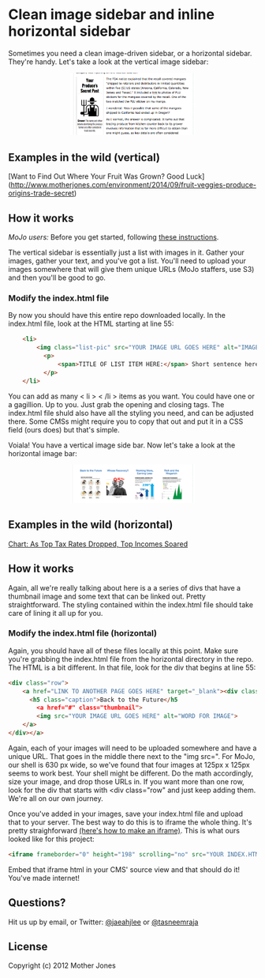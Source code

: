 Clean image sidebar and inline horizontal sidebar
=============
Sometimes you need a clean image-driven sidebar, or a horizontal sidebar. They're handy. Let's take a look at the vertical image sidebar:

<p align="center">
  <img width="50%" src="https://github.com/motherjones/image-sidebar/blob/master/img/Screen%20Shot%202014-11-20%20at%2012.56.16%20PM.png" alt="screenshot"/>
</p>

## Examples in the wild (vertical)

[Want to Find Out Where Your Fruit Was Grown? Good Luck]
(http://www.motherjones.com/environment/2014/09/fruit-veggies-produce-origins-trade-secret)

## How it works

*MoJo users:* Before you get started, following [these instructions](https://github.com/motherjones/story-tools#starting-a-new-project).

The vertical sidebar is essentially just a list with images in it. Gather your images, gather your text, and you've got a list. You'll need to upload your images somewhere that will give them unique URLs (MoJo staffers, use S3) and then you'll be good to go. 

### Modify the index.html file

By now you should have this entire repo downloaded locally. In the index.html file, look at the HTML starting at line 55: 

```html
    <li>
        <img class="list-pic" src="YOUR IMAGE URL GOES HERE" alt="IMAGE OF SOMETHING">
          <p>
              <span>TITLE OF LIST ITEM HERE:</span> Short sentence here or something like that. Keep it pithy.
          </p>
    </li>
  ```
You can add as many < li >  < /li > items as you want. You could have one or a gagillion. Up to you. Just grab the opening and closing tags. The index.html file shuld also have all the styling you need, and can be adjusted there. Some CMSs might require you to copy that out and put it in a CSS field (ours does) but that's simple.

Voiala! You have a vertical image side bar. Now let's take a look at the horizontal image bar:

<p align="center">
  <img width="50%" src="https://github.com/motherjones/image-sidebar/blob/master/img/Screen%20Shot%202014-11-20%20at%202.44.12%20PM.png" alt="screenshot"/>
</p>

## Examples in the wild (horizontal)

[Chart: As Top Tax Rates Dropped, Top Incomes Soared](http://www.motherjones.com/mojo/2014/09/income-inequality-tax-rates-income)

## How it works

Again, all we're really talking about here is a a series of divs that have a thumbnail image and some text that can be linked out. Pretty straightforward. The styling contained within the index.html file should take care of lining it all up for you. 

### Modify the index.html file (horizontal)

Again, you should have all of these files locally at this point. Make sure you're grabbing the index.html file from the horizontal directory in the repo. The HTML is a bit different. In that file, look for the div that begins at line 55: 
```html
<div class="row">
    <a href="LINK TO ANOTHER PAGE GOES HERE" target="_blank"><div class="col-xs-3">
      <h5 class="caption">Back to the Future</h5
        <a href="#" class="thumbnail">
        <img src="YOUR IMAGE URL GOES HERE" alt="WORD FOR IMAGE">
    </a>
</div></a>
```
Again, each of your images will need to be uploaded somewhere and have a unique URL. That goes in the middle there next to the "img src=". For MoJo, our shell is 630 px wide, so we've found that four images at 125px x 125px seems to work best. Your shell might be different. Do the math accordingly, size your image, and drop those URLs in. If you want more than one row, look for the div that starts with <div class="row" and just keep adding them. We're all on our own journey.

Once you've added in your images, save your index.html file and upload that to your server. The best way to do this is to iframe the whole thing. It's pretty straighforward [(here's how to make an iframe)](http://www.w3schools.com/tags/tag_iframe.asp). This is what ours looked like for this project: 

```html
<iframe frameborder="0" height="198" scrolling="no" src="YOUR INDEX.HTML URL GOES HERE" width="WIDTH YOU WANT"></iframe>
```
Embed that iframe html in your CMS' source view and that should do it! You've made internet!

## Questions?

Hit us up by email, or Twitter: [@jaeahjlee](https://twitter.com/jaeahjlee) or [@tasneemraja](https://twitter.com/tasneemraja)

## License
Copyright (c) 2012 Mother Jones
